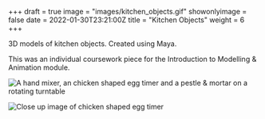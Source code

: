 +++
draft = true
image = "images/kitchen_objects.gif"
showonlyimage = false
date = 2022-01-30T23:21:00Z
title = "Kitchen Objects"
weight = 6
+++

3D models of kitchen objects. Created using Maya.

<!--more-->

This was an individual coursework piece for the Introduction to Modelling & Animation module.

![A hand mixer, an chicken shaped egg timer and a pestle & mortar on a rotating turntable](/images/kitchen_objects.gif)

![Close up image of chicken shaped egg timer](/images/chicken_of_time.jpg)